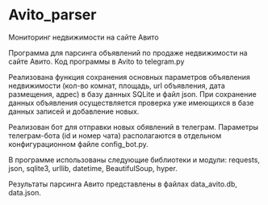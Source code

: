 # Avito_parser
Мониторинг недвижимости на сайте Авито

Программа для парсинга объявлений по продаже недвижимости на сайте Авито. Код программы в Avito to telegram.py

Реализована функция сохранения основных параметров объявления недвижимости (кол-во комнат, площадь, url объявления, дата размещения, адрес) в базу данных SQLite и файл json. При сохранение данных объявления осуществляется проверка уже имеющихся в базе данных записей и добавление новых. 

Реализован бот для отправки новых обявлений в телеграм. Параметры телеграм-бота (id и номер чата) располагаются в отдельном конфигурационном файле config_bot.py.

В программе использованы следующие библиотеки и модули: requests, json, sqlite3, urllib, datetime, BeautifulSoup, hyper.

Результаты парсинга Авито представлены в файлах data_avito.db, data.json.
